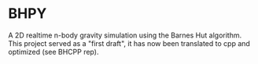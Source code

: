 # BHPY
A 2D realtime n-body gravity simulation using the Barnes Hut algorithm. This project served as a "first draft", it has now been translated to cpp and optimized (see BHCPP rep). 
